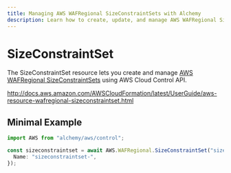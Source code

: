 ```yaml
---
title: Managing AWS WAFRegional SizeConstraintSets with Alchemy
description: Learn how to create, update, and manage AWS WAFRegional SizeConstraintSets using Alchemy Cloud Control.
---
```


# SizeConstraintSet

The SizeConstraintSet resource lets you create and manage [AWS WAFRegional SizeConstraintSets](https://docs.aws.amazon.com/wafregional/latest/userguide/) using AWS Cloud Control API.

http://docs.aws.amazon.com/AWSCloudFormation/latest/UserGuide/aws-resource-wafregional-sizeconstraintset.html

## Minimal Example

```ts
import AWS from "alchemy/aws/control";

const sizeconstraintset = await AWS.WAFRegional.SizeConstraintSet("sizeconstraintset-example", {
  Name: "sizeconstraintset-",
});
```

